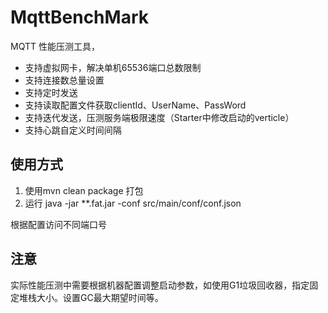 # MqttBenchMark
 MQTT 性能压测工具，
 - 支持虚拟网卡，解决单机65536端口总数限制
 - 支持连接数总量设置
 - 支持定时发送
 - 支持读取配置文件获取clientId、UserName、PassWord
 - 支持迭代发送，压测服务端极限速度（Starter中修改启动的verticle）
 - 支持心跳自定义时间间隔

## 使用方式
1. 使用mvn clean package 打包
2. 运行 java -jar **.fat.jar -conf src/main/conf/conf.json

根据配置访问不同端口号

## 注意
实际性能压测中需要根据机器配置调整启动参数，如使用G1垃圾回收器，指定固定堆栈大小。设置GC最大期望时间等。
